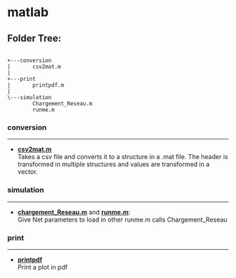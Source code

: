 # matlab
## Folder Tree:
```

+---conversion
|       csv2mat.m
|       
+---print
|       printpdf.m
|       
\---simulation
        Chargement_Reseau.m
        runme.m

```
### conversion
---
- **[csv2mat.m](matlab\conversion\csv2mat.m)**  
Takes a csv file and converts it to a structure in a .mat file. The header is transformed in multiple structures and values are transformed in a vector.

### simulation
---
- **[chargement_Reseau.m](matlab\simulation\chargement_Reseau.m)** and **[runme.m](matlab\simulation\runme.m)**:  
Give Net parameters to load in other
runme.m calls Chargement_Reseau

### print
---
- **[printpdf](matlab\print\printpdf)**  
Print a plot in pdf
